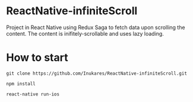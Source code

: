 # ReactNative-infiniteScroll

Project in React Native using Redux Saga to fetch data upon scrolling the content.
The content is inifitely-scrollable and uses lazy loading.

# How to start

`git clone https://github.com/Inukares/ReactNative-infiniteScroll.git`

`npm install`

`react-native run-ios`
